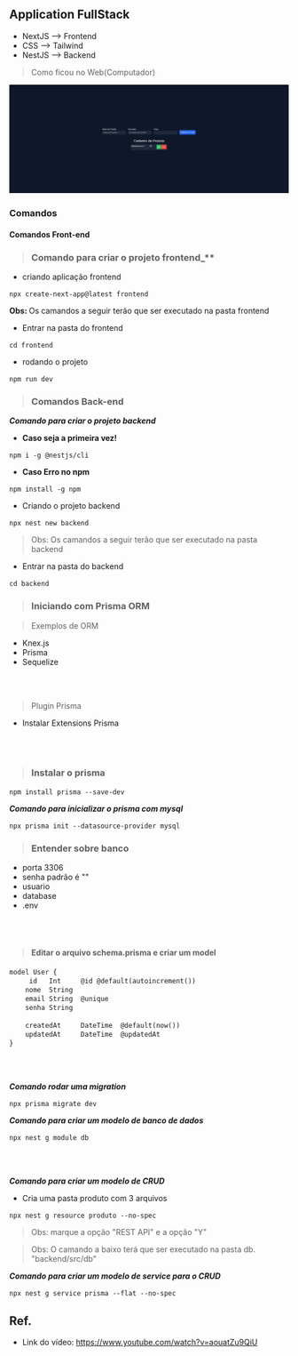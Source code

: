 ## Application FullStack

* NextJS --> Frontend
* CSS --> Tailwind
* NestJS --> Backend

> Como ficou no Web(Computador)

![Imagem de Como ficou no computador](web.png)

### Comandos

#### Comandos Front-end

> ### Comando para criar o projeto frontend_**

- criando aplicação frontend

```
npx create-next-app@latest frontend
```

<b> Obs: </b> Os camandos a seguir terão que ser executado na pasta frontend

- Entrar na pasta do frontend

```
cd frontend
```

- rodando o projeto

```
npm run dev
```

> ### Comandos Back-end

**_Comando para criar o projeto backend_**

- <b>Caso seja a primeira vez!</b>

```
npm i -g @nestjs/cli
```

- <b>Caso Erro no npm </b>

```
npm install -g npm
```

- Criando o projeto backend

```
npx nest new backend
```

> Obs: Os camandos a seguir terão que ser executado na pasta backend

- Entrar na pasta do backend

```
cd backend
```
> ### Iniciando com Prisma ORM
    
> Exemplos de ORM
* Knex.js
* Prisma
* Sequelize
<br />
<br />

> Plugin Prisma
* Instalar Extensions Prisma
<br />
<br />

> ### Instalar o prisma

```
npm install prisma --save-dev
```

**_Comando para inicializar o prisma com mysql_**

```
npx prisma init --datasource-provider mysql
```

> ### Entender sobre banco
- porta 3306
- senha padrão é ""
- usuario
- database
- .env
<br />
<br />

> #### Editar o arquivo schema.prisma e criar um model
```
model User {
     id   Int     @id @default(autoincrement())
    nome  String
    email String  @unique
    senha String

    createdAt     DateTime  @default(now())
    updatedAt     DateTime  @updatedAt
}
```
<br />
<br />

**_Comando rodar uma migration_**

```
npx prisma migrate dev
```

**_Comando para criar um modelo de banco de dados_**

```
npx nest g module db
```
<br />
<br />

**_Comando para criar um modelo de CRUD_**
* Cria uma pasta produto com 3 arquivos
```
npx nest g resource produto --no-spec
```

> Obs: marque a opção "REST API" e a opção "Y"

> Obs: O camando a baixo terá que ser executado na pasta db. "backend/src/db"

**_Comando para criar um modelo de service para o CRUD_**

```
npx nest g service prisma --flat --no-spec
```

## Ref.

- Link do vídeo: https://www.youtube.com/watch?v=aouatZu9QiU
